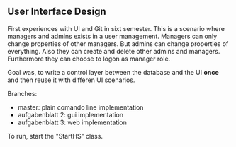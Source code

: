 ## User Interface Design

First experiences with UI and Git in sixt semester. This is a scenario where managers and admins exists in a user management. Managers can only change properties of other managers. But admins can change properties of everything. Also they can create and delete other admins and managers. Furthermore they can choose to logon as manager role.

Goal was, to write a control layer between the database and the UI **once** and then reuse it with differen UI scenarios.

Branches:

- master:
  plain comando line implementation
- aufgabenblatt 2:
  gui implementation
- aufgabenblatt 3:
  web implementation
  
To run, start the "StartHS" class.
